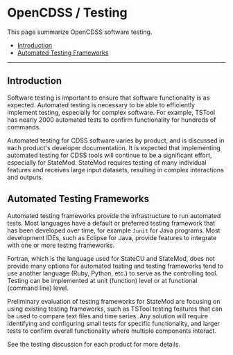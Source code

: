 # OpenCDSS / Testing #

This page summarize OpenCDSS software testing.

* [Introduction](#introduction)
* [Automated Testing Frameworks](#automated-testing-frameworks)

-----------------

## Introduction ##

Software testing is important to ensure that software functionality is as expected.
Automated testing is necessary to be able to efficiently implement testing,
especially for complex software.
For example, TSTool has nearly 2000 automated tests to confirm functionality for
hundreds of commands.

Automated testing for CDSS software varies by product, and is discussed in each product's developer documentation.
It is expected that implementing automated testing for CDSS tools will continue to be a significant effort,
especially for StateMod. StateMod requires testing of many individual features and receives large input 
datasets, resulting in complex interactions and outputs.

## Automated Testing Frameworks ##

Automated testing frameworks provide the infrastructure to run automated tests.
Most languages have a default or preferred testing framework that has been developed over time, for example `Junit` for Java programs.
Most development IDEs, such as Eclipse for Java, provide features to integrate with one or more testing frameworks.

Fortran, which is the language used for StateCU and StateMod, does not provide many options for automated testing
and testing frameworks tend to use another language (Ruby, Python, etc.) to serve as the controlling tool.
Testing can be implemented at unit (function) level or at functional (command line) level.

Preliminary evaluation of testing frameworks for StateMod are focusing on using existing testing frameworks,
such as TSTool testing features that can be used to compare text files and time series.
Any solution will require identifying and configuring small tests for specific functionality,
and larger tests to confirm overall functionality where multiple components interact.

See the testing discussion for each product for more details.
